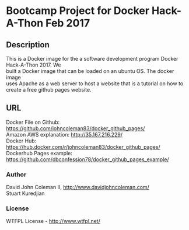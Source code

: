 # Bootcamp Project for Docker Hack-A-Thon Feb 2017

## Description
This is a Docker image for the a software development program Docker Hack-A-Thon 2017.  We  
built a Docker image that can be loaded on an ubuntu OS.  The docker image  
uses Apache as a web server to host a website that is a tutorial on how to  
create a free github pages website.  

## URL

Docker File on Github: https://github.com/johncoleman83/docker_github_pages/  
Amazon AWS explanation: http://35.167.216.229/  
Docker Hub: https://hub.docker.com/r/johncoleman83/docker_github_pages/  
Dockerhub Pages example: https://github.com/dbconfession78/docker_github_pages_example/  

### Author

David John Coleman II, http://www.davidjohncoleman.com/  
Stuart Kuredjian  

### License

WTFPL License - http://www.wtfpl.net/
